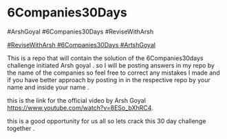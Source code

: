 # 6Companies30Days
#ArshGoyal  #6Companies30Days #ReviseWithArsh  


[#ReviseWithArsh  #6Companies30Days #ArtshGoyal](url) 

This is a repo that will contain the solution of the 6Companies30days challenge initiated Arsh goyal . so I will be posting answers in my repo by the name of the companies so feel free to correct any mistakes I made and if you have better approach by posting in in the respective repo by your name and inside your name .

this is the link for the official video by Arsh Goyal https://www.youtube.com/watch?v=8ESo_bXhRC4.

this is a good opportunity for us all so lets crack this 30 day challenge together .
